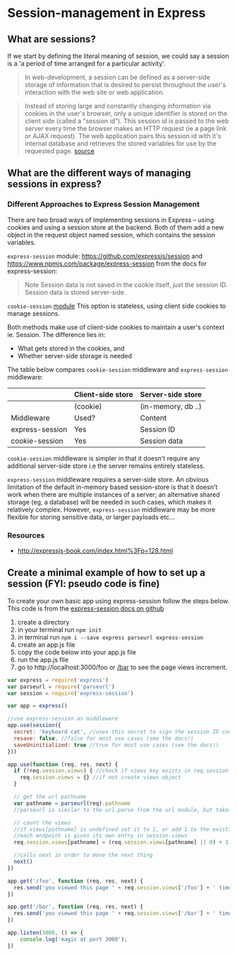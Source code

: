 # Session-management in Express

## What are sessions?

If we start by defining the literal meaning of session, we could say a session is a 'a period of time arranged for a particular activity'.

> In web-development, a session can be defined as a server-side storage of information that is desired to persist throughout the user's interaction with the web site or web application.

> Instead of storing large and constantly changing information via cookies in the user's browser, only a unique identifier is stored on the client side (called a "session id"). This session id is passed to the web server every time the browser makes an HTTP request (ie a page link or AJAX request). The web application pairs this session id with it's internal database and retrieves the stored variables for use by the requested page.
[source](http://www.lassosoft.com/Tutorial-Understanding-Cookies-and-Sessions)

## What are the different ways of managing sessions in express?

### Different Approaches to Express Session Management
There are two broad ways of implementing sessions in Express – using cookies and using a session store at the backend. Both of them add a new object in the request object named session, which contains the session variables.

`express-session` module: https://github.com/expressjs/session and https://www.npmjs.com/package/express-session
from the docs for express-session:
>Note Session data is not saved in the cookie itself, just the session ID. Session data is stored server-side.


`cookie-session` [module](https://www.npmjs.com/package/cookie-session)
This option is stateless, using client side cookies to manage sessions.

Both methods make use of client-side cookies to maintain a user's context ie. Session. The difference lies in:

- What gets stored in the cookies, and
- Whether server-side storage is needed

The table below compares `cookie-session` middleware and `express-session` middleware:


|                |   Client-side store   |   Server-side store  |
| -------- | -------- | -------- |
|                |        (cookie)       |  (in-memory, db ..)  |
| Middleware     | Used?  |    Content   | Used? |    Content   |
| express-session        |   Yes  |  Session ID  |  Yes  | Session data |
| cookie-session |   Yes  | Session data |   No  |      N/A     |


`cookie-session` middleware is simpler in that it doesn't require any additional server-side store i.e the server remains entirely stateless.

`express-session` middleware requires a server-side store. An obvious limitation of the default in-memory based session-store is that it doesn't work when there are multiple instances of a server; an alternative shared storage (eg, a database) will be needed in such cases, which makes it relatively complex. However, `express-session` middleware may be more flexible for storing sensitive data, or larger payloads etc...

### Resources
* http://expressjs-book.com/index.html%3Fp=128.html

## Create a minimal example of how to set up a session (FYI: pseudo code is fine)

To create your own basic app using express-session follow the steps below. This code is from the [express-session docs on github](https://github.com/expressjs/session)

1. create a directory
2. in your terminal run ```npm init```
3. in terminal run ```npm i --save express parseurl express-session```
4. create an app.js file
5. copy the code below into your app.js file
6. run the app.js file
7. go to http://localhost:3000/foo or [/bar](http://localhost:3000/foo) to see the page views increment.

```js
var express = require('express')
var parseurl = require('parseurl')
var session = require('express-session')

var app = express()

//use express-session as middleware
app.use(session({
  secret: 'keyboard cat', //uses this secret to sign the session ID cookie
  resave: false, //false for most use cases (see the docs!)
  saveUninitialized: true //true for most use cases (see the docs!)
}))

app.use(function (req, res, next) {
  if (!req.session.views) { //check if views key exists in req.session object
    req.session.views = {} //if not create views object
  }

  // get the url pathname
  var pathname = parseurl(req).pathname
  //parseurl is similar to the url.parse from the url module, but takes as its arg the entire req object and returns an object with various properties including pathname

  // count the views
  //if views[pathname] is undefined set it to 1, or add 1 to the existing value
  //each endpoint is given its own entry in session.views
  req.session.views[pathname] = (req.session.views[pathname] || 0) + 1

  //calls next in order to move the next thing
  next()
})

app.get('/foo', function (req, res, next) {
  res.send('you viewed this page ' + req.session.views['/foo'] + ' times')
})

app.get('/bar', function (req, res, next) {
  res.send('you viewed this page ' + req.session.views['/bar'] + ' times')
})

app.listen(3000, () => {
    console.log('magic at port 3000');
})
```
